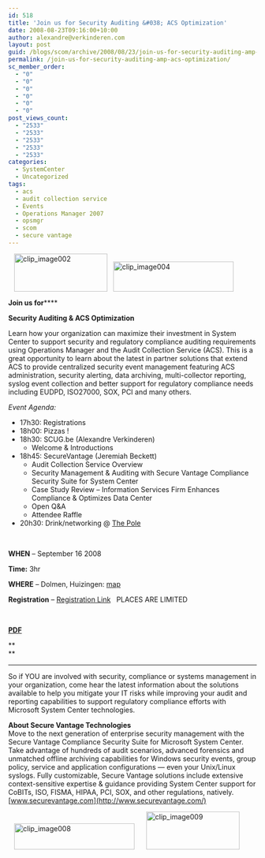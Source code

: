 ```yaml
---
id: 518
title: 'Join us for Security Auditing &#038; ACS Optimization'
date: 2008-08-23T09:16:00+10:00
author: alexandre@verkinderen.com
layout: post
guid: /blogs/scom/archive/2008/08/23/join-us-for-security-auditing-amp-acs-optimization.aspx
permalink: /join-us-for-security-auditing-amp-acs-optimization/
sc_member_order:
  - "0"
  - "0"
  - "0"
  - "0"
  - "0"
  - "0"
post_views_count:
  - "2533"
  - "2533"
  - "2533"
  - "2533"
  - "2533"
categories:
  - SystemCenter
  - Uncategorized
tags:
  - acs
  - audit collection service
  - Events
  - Operations Manager 2007
  - opsmgr
  - scom
  - secure vantage
---
```

[<img src="http://scug.be/blogs/scom/WindowsLiveWriter/JoinusforSecurityAuditingACSOptimization_9FD4/clip_image002_thumb.jpg" style="border-width: 0px" alt="clip_image002" border="0" height="77" hspace="12" width="189" />](http://scug.be/blogs/scom/WindowsLiveWriter/JoinusforSecurityAuditingACSOptimization_9FD4/clip_image002_2.jpg)[<img src="http://scug.be/blogs/scom/WindowsLiveWriter/JoinusforSecurityAuditingACSOptimization_9FD4/clip_image004_thumb.jpg" style="border-width: 0px" alt="clip_image004" border="0" height="61" width="244" />](http://scug.be/blogs/scom/WindowsLiveWriter/JoinusforSecurityAuditingACSOptimization_9FD4/clip_image004_2.jpg)

**Join us for******

**Security Auditing & ACS Optimization**

Learn how your organization can maximize their investment in System Center to support security and regulatory compliance auditing requirements using Operations Manager and the Audit Collection Service (ACS). This is a great opportunity to learn about the latest in partner solutions that extend ACS to provide centralized security event management featuring ACS administration, security alerting, data archiving, multi-collector reporting, syslog event collection and better support for regulatory compliance needs including EUDPD, ISO27000, SOX, PCI and many others.

_Event Agenda:_ 

  * 17h30: Registrations 
  * 18h00: Pizzas ! 
  * 18h30: SCUG.be (Alexandre Verkinderen) 
      * Welcome & Introductions
  * 18h45: SecureVantage (Jeremiah Beckett) 
      * Audit Collection Service Overview 
      * Security Management & Auditing with Secure Vantage Compliance Security Suite for System Center 
      * Case Study Review – Information Services Firm Enhances Compliance & Optimizes Data Center 
      * Open Q&A 
      * Attendee Raffle
  * 20h30: Drink/networking @ [The Pole](http://www.thepole.be/)

&nbsp;

**WHEN** – September 16 2008

**Time:** 3hr

**WHERE** – Dolmen, Huizingen: [map](http://maps.live.com/default.aspx?v=2&FORM=LMLTCP&cp=sfrwnshbnqt9&style=b&lvl=1&tilt=-90&dir=0&alt=-1000&scene=21028353&phx=0&phy=0&phscl=1&encType=1&cid=3830E1884A3193EA%21149)

**Registration** &#8211; <a href="http://scug.be/content/Registration.aspx" target="_blank">Registration Link</a>&nbsp;&nbsp; PLACES ARE LIMITED

&nbsp;

**[PDF](http://scug.be/SeminarOutline_ACSOptimization2008.pdf)**

**  
** 

****

So if YOU are involved with security, compliance or systems management in your organization, come hear the latest information about the solutions available to help you mitigate your IT risks while improving your audit and reporting capabilities to support regulatory compliance efforts with Microsoft System Center technologies.

**About Secure Vantage Technologies**  
Move to the next generation of enterprise security management with the Secure Vantage Compliance Security Suite for Microsoft System Center.&nbsp; Take advantage of hundreds of audit scenarios, advanced forensics and unmatched offline archiving capabilities for Windows security events, group policy, service and application configurations &#8212; even your Unix/Linux syslogs. Fully customizable, Secure Vantage solutions include extensive context-sensitive expertise & guidance providing System Center support for CoBITs, ISO, FISMA, HIPAA, PCI, SOX, and other regulations, natively.&nbsp; [www.securevantage.com](http://www.securevantage.com/)

[<img src="http://scug.be/blogs/scom/WindowsLiveWriter/JoinusforSecurityAuditingACSOptimization_9FD4/clip_image008_thumb.jpg" style="border-width: 0px" alt="clip_image008" border="0" height="53" hspace="12" width="244" />](http://scug.be/blogs/scom/WindowsLiveWriter/JoinusforSecurityAuditingACSOptimization_9FD4/clip_image008_2.jpg)[<img src="http://scug.be/blogs/scom/WindowsLiveWriter/JoinusforSecurityAuditingACSOptimization_9FD4/clip_image009_thumb.jpg" style="border-width: 0px" alt="clip_image009" border="0" height="77" hspace="12" width="189" />](http://scug.be/blogs/scom/WindowsLiveWriter/JoinusforSecurityAuditingACSOptimization_9FD4/clip_image009_2.jpg)